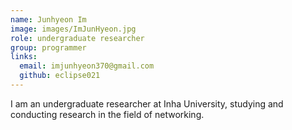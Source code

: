 ```yaml
---
name: Junhyeon Im
image: images/ImJunHyeon.jpg
role: undergraduate researcher
group: programmer
links:
  email: imjunhyeon370@gmail.com
  github: eclipse021
---
```


I am an undergraduate researcher at Inha University, studying and conducting research in the field of networking.